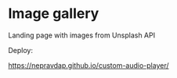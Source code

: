 # Image gallery
Landing page with images from Unsplash API

Deploy: 

https://nepravdap.github.io/custom-audio-player/
